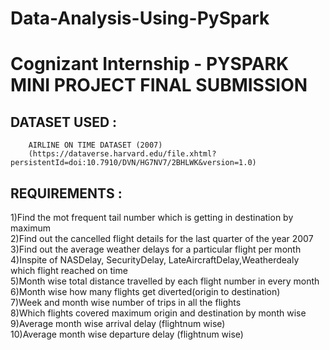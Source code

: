 # Data-Analysis-Using-PySpark

# Cognizant Internship - PYSPARK MINI PROJECT FINAL SUBMISSION

 ## DATASET USED : 
        AIRLINE ON TIME DATASET (2007)
        (https://dataverse.harvard.edu/file.xhtml?persistentId=doi:10.7910/DVN/HG7NV7/2BHLWK&version=1.0)
             
 ## REQUIREMENTS :

 1)Find the mot frequent tail number which is getting in destination by maximum<br />
 2)Find out the cancelled flight  details for the last quarter of the year 2007<br />
 3)Find out the average weather delays for a particular flight per month<br />
 4)Inspite of NASDelay, SecurityDelay, LateAircraftDelay,Weatherdealy which flight reached on time<br />
 5)Month wise total distance travelled by each flight number in every month<br />
 6)Month wise how many flights get diverted(origin to destination)<br />
 7)Week and month wise number of trips in all the flights<br />
 8)Which flights covered maximum origin and destination by month wise<br />
 9)Average month wise arrival delay (flightnum wise)<br />
 10)Average month wise departure delay (flightnum wise)<br />
